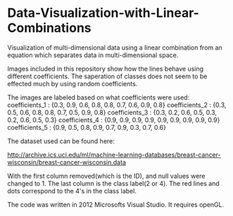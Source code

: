 # Data-Visualization-with-Linear-Combinations
Visualization of multi-dimensional data using a linear combination from an equation which separates data in multi-dimensional space.

Images included in this repository show how the lines behave using different coefficients. The saperation
of classes does not seem to be effected much by using random coefficients.

The images are labeled based on what coefficients were used:
coefficients_1 :  {0.3, 0.9, 0.6, 0.8, 0.8, 0.7, 0.6, 0.9, 0.8}
coefficients_2 :  {0.3, 0.5, 0.6, 0.8, 0.8, 0.7, 0.5, 0.9, 0.8}
coefficients_3 :  {0.3, 0.2, 0.6, 0.5, 0.3, 0.2, 0.6, 0.5, 0.3}
coefficients_4 :  {0.9, 0.9, 0.9, 0.9, 0.9, 0.9, 0.9, 0.9, 0.9}
coefficients_5 :  {0.9, 0.5, 0.8, 0.9, 0.7, 0.9, 0.3, 0.7, 0.6}

The dataset used can be found here:

http://archive.ics.uci.edu/ml/machine-learning-databases/breast-cancer-wisconsin/breast-cancer-wisconsin.data

With the first column removed(which is the ID), and null values were changed to 1.
The last column is the class label(2 or 4). The red lines and dots correspond to the 4's in the class label.

The code was written in 2012 Microsofts Visual Studio. 
It requires openGL.
